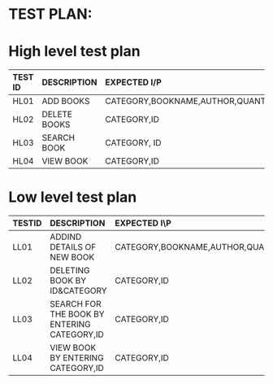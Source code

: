 # **TEST PLAN**:

# High level test plan

|TEST ID| DESCRIPTION| EXPECTED I/P|
| :-----|:-----------|:------------|
|HL01|ADD BOOKS|CATEGORY,BOOKNAME,AUTHOR,QUANTITY,PRICE,RACKNO|
|HL02|DELETE BOOKS|CATEGORY,ID|
|HL03|SEARCH BOOK|CATEGORY, ID|
|HL04|VIEW BOOK|CATEGORY,ID|


# Low level test plan

|TESTID| DESCRIPTION| EXPECTED I\P|
|:-----|:-----------|:------------|
|LL01|ADDIND DETAILS OF NEW BOOK|CATEGORY,BOOKNAME,AUTHOR,QUANTITY,PRICE,RACKNO|
|LL02|DELETING BOOK BY ID&CATEGORY|CATEGORY,ID|
|LL03|SEARCH FOR THE BOOK BY ENTERING CATEGORY,ID|CATEGORY,ID|
|LL04|VIEW BOOK BY ENTERING CATEGORY,ID|CATEGORY,ID|

